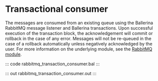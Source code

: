 # Transactional consumer

The messages are consumed from an
existing queue using the Ballerina RabbitMQ message listener
and Ballerina transactions.
Upon successful execution of the transaction block,
the acknowledgement will commit or rollback in the case of any error.
Messages will not be re-queued in the case of a rollback
automatically unless negatively acknowledged by the user.
For more information on the underlying module,
see the [RabbitMQ module](https://lib.ballerina.io/ballerinax/rabbitmq/latest).

::: code rabbitmq_transaction_consumer.bal :::

::: out rabbitmq_transaction_consumer.out :::